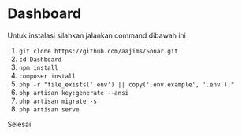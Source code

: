 # Dashboard
Untuk instalasi silahkan jalankan command dibawah ini

1. `git clone https://github.com/aajims/Sonar.git`
2. `cd Dashboard`
3. `npm install`
4. `composer install`
5. `php -r "file_exists('.env') || copy('.env.example', '.env');"`
6. `php artisan key:generate --ansi`
7. `php artisan migrate -s`
8. `php artisan serve`

Selesai
